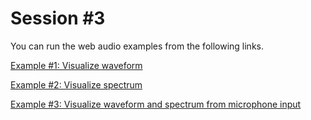 Session \#3
===========

You can run the web audio examples from the following links.


[Example \#1: Visualize waveform](https://rawgit.com/juhannam/ctp431/master/session3/VisualizeWaveform.html)

[Example \#2: Visualize spectrum](https://rawgit.com/juhannam/ctp431/master/session3/VisualizeSpectrum.html)

[Example \#3: Visualize waveform and spectrum from microphone input](https://rawgit.com/juhannam/ctp431/master/session3/03.VisualizeAudioMicInput.html)


